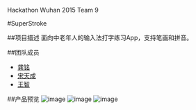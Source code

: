 Hackathon Wuhan 2015 Team 9

#SuperStroke

##项目描述
面向中老年人的输入法打字练习App，支持笔画和拼音。

##团队成员
* [龚铭](https://github.com/gongmingqm10)
* [宋天成](https://github.com/carwestsam)
* [王智](https://github.com/PupiWang)

##产品预览
![image](http://7xns6b.dl1.z0.glb.clouddn.com/Screen%20Shot%202015-10-25%20at%2011.07.15.png)
![image](http://7xns6b.dl1.z0.glb.clouddn.com/Screen%20Shot%202015-10-25%20at%2011.08.19.png)
![image](http://7xns6b.dl1.z0.glb.clouddn.com/Screen%20Shot%202015-10-25%20at%2011.08.19.png)

